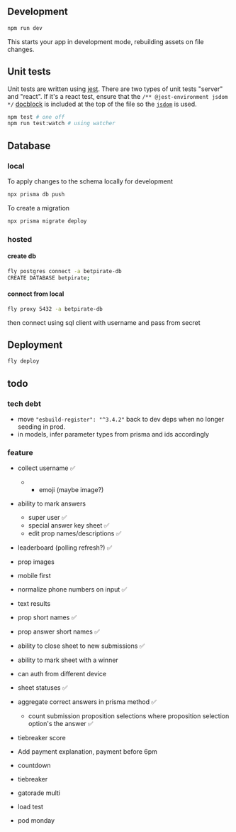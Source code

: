 ## Development

```sh
npm run dev
```

This starts your app in development mode, rebuilding assets on file changes.

## Unit tests

Unit tests are written using [jest](https://jestjs.io/). There are two types of unit tests "server" and "react". If it's a react test, ensure that the `/** @jest-environment jsdom */` [docblock](https://jestjs.io/docs/configuration#testenvironment-string) is included at the top of the file so the [`jsdom`](https://github.com/jsdom/jsdom) is used.

```sh
npm test # one off
npm run test:watch # using watcher
```

## Database

### local

To apply changes to the schema locally for development

```sh
npx prisma db push
```

To create a migration

```sh
npx prisma migrate deploy
```

### hosted

#### create db
```sh
fly postgres connect -a betpirate-db
CREATE DATABASE betpirate;
```

#### connect from local

```sh
fly proxy 5432 -a betpirate-db
```
then connect using sql client with username and pass from secret

## Deployment

```sh
fly deploy
```

## todo


### tech debt
- move `"esbuild-register": "^3.4.2"` back to dev deps when no longer seeding in prod.
- in models, infer parameter types from prisma and <exclude> ids accordingly

### feature
- collect username ✅
    - + emoji (maybe image?)
- ability to mark answers
    - super user ✅
    - special answer key sheet ✅
    - edit prop names/descriptions ✅
- leaderboard (polling refresh?) ✅
- prop images
- mobile first
- normalize phone numbers on input ✅
- text results
- prop short names ✅
- prop answer short names ✅
- ability to close sheet to new submissions ✅
- ability to mark sheet with a winner
- can auth from different device
- sheet statuses ✅
- aggregate correct answers in prisma method ✅
    - count submission proposition selections where proposition selection option's the answer ✅
- tiebreaker score

- Add payment explanation, payment before 6pm
- countdown
- tiebreaker
- gatorade multi
- load test
- pod monday
